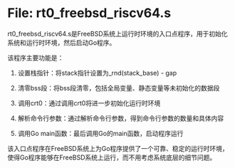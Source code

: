 # File: rt0_freebsd_riscv64.s

rt0_freebsd_riscv64.s是FreeBSD系统上运行时环境的入口点程序，用于初始化系统和运行时环境，然后启动Go程序。

该程序主要功能是：

1. 设置栈指针：将stack指针设置为_rnd(stack_base) - gap

2. 清零bss段：将bss段清零，包括全局变量、静态变量等未初始化的数据段

3. 调用crt0：通过调用crt0将进一步初始化运行时环境

4. 解析命令行参数：通过解析命令行参数，得到命令行参数的数量和具体内容

5. 调用Go main函数：最后调用Go的main函数，启动程序运行

该入口点程序在FreeBSD系统上为Go程序提供了一个可靠、稳定的运行时环境，使得Go程序能够在FreeBSD系统上运行，而不用考虑系统底层的细节问题。

